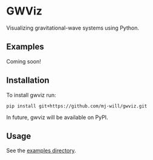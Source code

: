 # GWViz

Visualizing gravitational-wave systems using Python.


## Examples

Coming soon!

## Installation

To install gwviz run:

```
pip install git+https://github.com/mj-will/gwviz.git
```

In future, gwviz will be available on PyPI.

## Usage

See the [examples directory](https://github.com/mj-will/gwviz/tree/main/examples).
